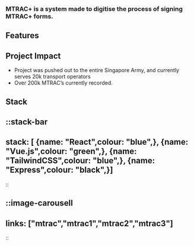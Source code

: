 ### MTRAC+ is a system made to digitise the process of signing MTRAC+ forms.

## Features
## Project Impact

- Project was pushed out to the entire Singapore Army, and currently serves 20k transport operators
- Over 200k MTRAC’s currently recorded.

## Stack
::stack-bar
---
stack: [
    {name: "React",colour: "blue",},
    {name: "Vue.js",colour: "green",},
    {name: "TailwindCSS",colour: "blue",},
    {name: "Express",colour: "black",}]
---
::

::image-carousell
---
links: ["mtrac","mtrac1","mtrac2","mtrac3"]
---
::

